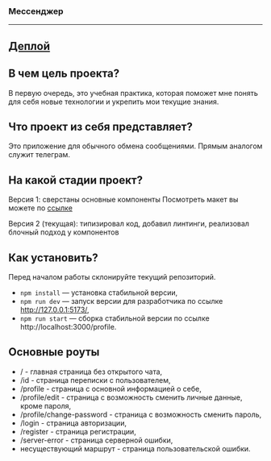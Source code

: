 ### Мессенджер
---

## <a href="https://deploy--stupendous-custard-91b605.netlify.app/">Деплой</a>

## В чем цель проекта?

В первую очередь, это учебная практика, которая поможет мне понять для себя новые технологии и укрепить мои текущие знания.

## Что проект из себя представляет?

Это приложение для обычного обмена сообщениями. Прямым аналогом служит телеграм.

## На какой стадии проект?

Версия 1: сверстаны основные компоненты
Посмотреть макет вы можете по <a href="https://www.figma.com/file/FIK2yC98TCJbIVn8LtKx5P/Chat_external_link-(Copy)?type=design&t=HglOyVrNwxEMfBg1-0">ссылке</a> 

Версия 2 (текущая): типизировал код, добавил линтинги, реализовал блочный подход у компонентов

## Как установить?

Перед началом работы склонируйте текущий репозиторий. 
- `npm install` — установка стабильной версии,
- `npm run dev` — запуск версии для разработчика по ссылке http://127.0.0.1:5173/,
- `npm run start` — сборка стабильной версии по ссылке http://localhost:3000/profile.

## Основные роуты

- / - главная страница без открытого чата,
- /id - страница переписки с пользователем,
- /profile - страница с основной информацией о себе,
- /profile/edit - страница с возможность сменить личные данные, кроме пароля,
- /profile/change-password - страница с возможность сменить пароль,
- /login - страница авторизации,
- /register - страница регистрации,
- /server-error - страница серверной ошибки,
- несуществующий маршрут - страница пользовательской ошибки.
